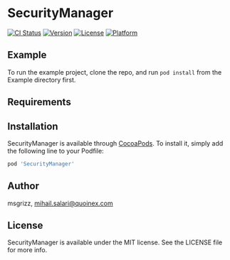 # SecurityManager

[![CI Status](https://img.shields.io/travis/msgrizz/SecurityManager.svg?style=flat)](https://travis-ci.org/msgrizz/SecurityManager)
[![Version](https://img.shields.io/cocoapods/v/SecurityManager.svg?style=flat)](https://cocoapods.org/pods/SecurityManager)
[![License](https://img.shields.io/cocoapods/l/SecurityManager.svg?style=flat)](https://cocoapods.org/pods/SecurityManager)
[![Platform](https://img.shields.io/cocoapods/p/SecurityManager.svg?style=flat)](https://cocoapods.org/pods/SecurityManager)

## Example

To run the example project, clone the repo, and run `pod install` from the Example directory first.

## Requirements

## Installation

SecurityManager is available through [CocoaPods](https://cocoapods.org). To install
it, simply add the following line to your Podfile:

```ruby
pod 'SecurityManager'
```

## Author

msgrizz, mihail.salari@quoinex.com

## License

SecurityManager is available under the MIT license. See the LICENSE file for more info.
